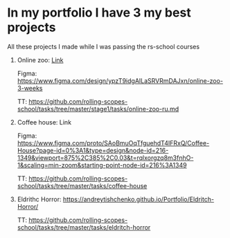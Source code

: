 # In my portfolio I have 3 my best projects
All these projects I made while I was passing the rs-school courses
1. Online zoo: [Link](https://andreytishchenko.github.io/Portfolio/online-zoo/pages/main/)

   Figma: https://www.figma.com/design/ypzT9idgAILaSRVRmDAJxn/online-zoo-3-weeks
   
   TT: https://github.com/rolling-scopes-school/tasks/tree/master/stage1/tasks/online-zoo-ru.md
3. Coffee house: Link

   Figma: https://www.figma.com/proto/SAoBmuOqTfguehdT4IFRxQ/Coffee-House?page-id=0%3A1&type=design&node-id=216-1349&viewport=875%2C385%2C0.03&t=rqlxorgzq8m3fnhO-1&scaling=min-zoom&starting-point-node-id=216%3A1349
   
   TT: https://github.com/rolling-scopes-school/tasks/tree/master/tasks/coffee-house
5. Eldrithc Horror: https://andreytishchenko.github.io/Portfolio/Eldritch-Horror/

   TT: https://github.com/rolling-scopes-school/tasks/tree/master/tasks/eldritch-horror

